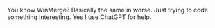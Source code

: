 You know WinMerge? Basically the same in worse. Just trying to code something interesting. Yes I use ChatGPT for help.
